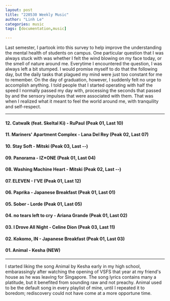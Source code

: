 ```yaml
---
layout: post
title: "220530 Weekly Music"
author: "Linh Le"
categories: music
tags: [documentation,music]

---
```

Last semester, I partook into this survey to help improve the understanding the mental health of students on campus. One particular question that I was always stuck with was whether I felt the wind blowing on my face today, or the smell of nature around me. Everytime I encountered the question, I was always left a bit stumped. I would promise myself to do that the following day, but the daily tasks that plagued my mind were just too constant for me to remember. On the day of graduation, however, I suddenly felt no urge to accomplish anything. I told people that I started operating with half the speed I normally passed my day with, processing the seconds that passed by and the sensory impulses that were associated with them. That was when I realized what it meant to feel the world around me, with tranquility and self-respect.
<hr>
<h4>12. Catwalk (feat. Skeltal Ki) - RuPaul         (Peak 01, Last 10)</h4>
<h4>11. Mariners' Apartment Complex - Lana Del Rey  (Peak 02, Last 07)</h4>
<h4>10. Stay Soft - Mitski                          (Peak 03, Last --)</h4>
<h4>09. Panorama - IZ*ONE                           (Peak 01, Last 04)</h4>
<h4>08. Washing Machine Heart - Mitski              (Peak 02, Last --)</h4>
<h4>07. ELEVEN - I'VE                               (Peak 01, Last 12)</h4>
<h4>06. Paprika - Japanese Breakfast                (Peak 01, Last 01)</h4>
<h4>05. Sober - Lorde                               (Peak 01, Last 05)</h4>
<h4>04. no tears left to cry - Ariana Grande        (Peak 01, Last 02)</h4>
<h4>03. I Drove All Night - Celine Dion             (Peak 03, Last 11)</h4>
<h4>02. Kokomo, IN - Japanese Breakfast             (Peak 01, Last 03)</h4>
<h4>01. Animal - Kesha                              (NEW)</h4>
<hr>
I started liking the song Animal by Kesha early in my high school, embarassingly after watching the opening of VSFS that year at my friend's house as he was leaving for Singapore. The song lyrics contains many a platitude, but it benefited from sounding raw and not preachy. Animal used to be the default song in every playlist of mine, until I repeated it to boredom; rediscovery could not have come at a more opportune time.